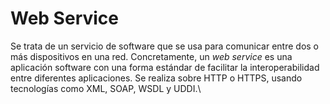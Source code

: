 # Web Service

Se trata de un servicio de software que se usa para comunicar entre dos o más dispositivos en una red. Concretamente, un _web service_ es una aplicación software con una forma estándar de facilitar la interoperabilidad entre diferentes aplicaciones. Se realiza sobre HTTP o HTTPS, usando tecnologías como XML, SOAP, WSDL y UDDI.\
